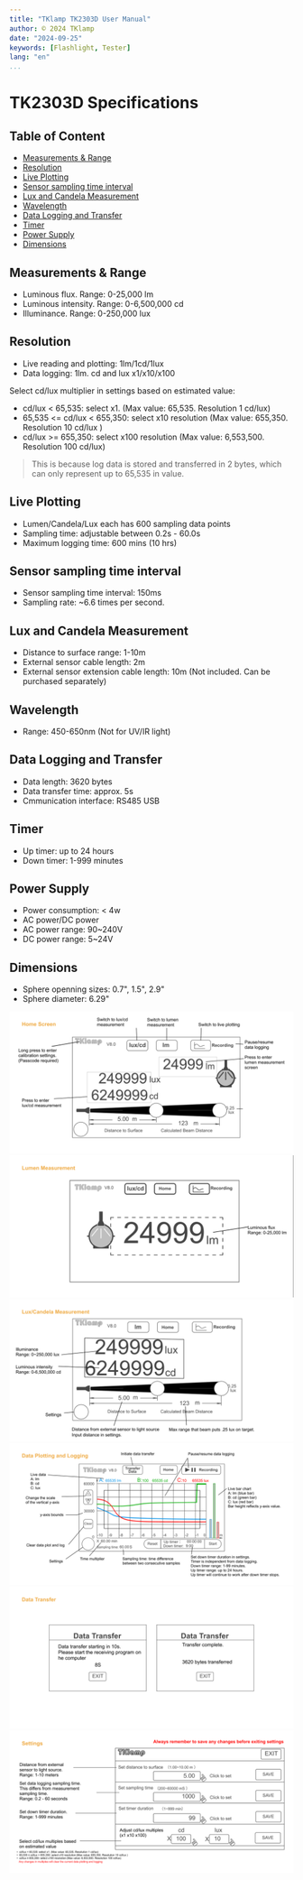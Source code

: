 ```yaml
---
title: "TKlamp TK2303D User Manual"
author: © 2024 TKlamp
date: "2024-09-25"
keywords: [Flashlight, Tester]
lang: "en"
...
```


# TK2303D Specifications

## Table of Content

<!-- MarkdownTOC -->

- [Measurements & Range](#measurements--range)
- [Resolution](#resolution)
- [Live Plotting](#live-plotting)
- [Sensor sampling time interval](#sensor-sampling-time-interval)
- [Lux and Candela Measurement](#lux-and-candela-measurement)
- [Wavelength](#wavelength)
- [Data Logging and Transfer](#data-logging-and-transfer)
- [Timer](#timer)
- [Power Supply](#power-supply)
- [Dimensions](#dimensions)

<!-- /MarkdownTOC -->

## Measurements & Range

- Luminous flux. Range: 0-25,000 lm
- Luminous intensity. Range: 0-6,500,000 cd
- Illuminance. Range: 0-250,000 lux

## Resolution

- Live reading and plotting: 1lm/1cd/1lux
- Data logging: 1lm. cd and lux x1/x10/x100

Select cd/lux multiplier in settings based on estimated value:

- cd/lux < 65,535:  select x1. (Max value: 65,535. Resolution 1 cd/lux)
- 65,535 <= cd/lux < 655,350: select x10 resolution (Max value: 655,350.
Resolution 10 cd/lux )
- cd/lux >= 655,350: select x100 resolution (Max value: 6,553,500.
Resolution 100 cd/lux)

> This is because log data is stored and transferred in 2 bytes, which can
only represent up to 65,535 in value.

## Live Plotting

- Lumen/Candela/Lux each has 600 sampling data points
- Sampling time: adjustable between 0.2s - 60.0s
- Maximum logging time: 600 mins (10 hrs)

## Sensor sampling time interval

- Sensor sampling time interval: 150ms
- Sampling rate: ~6.6 times per second.

## Lux and Candela Measurement

- Distance to surface range: 1-10m
- External sensor cable length: 2m
- External sensor extension cable length: 10m (Not included. Can be purchased separately)

## Wavelength

- Range: 450-650nm (Not for UV/IR light)

## Data Logging and Transfer

- Data length: 3620 bytes
- Data transfer time: approx. 5s
- Cmmunication interface: RS485 USB

## Timer

- Up timer: up to 24 hours
- Down timer: 1-999 minutes  

## Power Supply

- Power consumption: < 4w
- AC power/DC power
- AC power range: 90~240V
- DC power range: 5~24V

## Dimensions

- Sphere openning sizes: 0.7", 1.5", 2.9"
- Sphere diameter: 6.29"

![Home Screen](../res/Home%20Screen.png)  
![Lumen Measurement](../res/Lumen%20Measurement.png)  
![Candela Measurement](../res/Candela%20Measurement.png)  
![Data Plotting and Logging](../res/Data%20Plotting%20and%20Logging.png)  
![Data Transfer](../res/Data%20Transfer.png)  
![Settings](../res/Settings.png)
